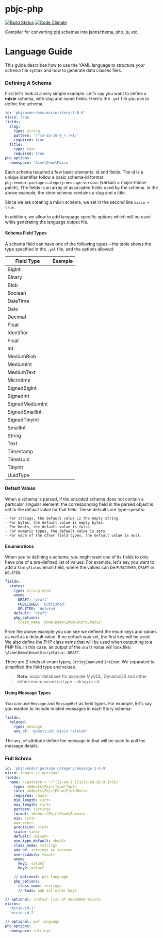 pbjc-php
=============

[![Build Status](https://api.travis-ci.org/gdbots/pbjc-php.svg)](https://travis-ci.org/gdbots/pbjc-php)
[![Code Climate](https://codeclimate.com/github/gdbots/pbjc-php/badges/gpa.svg)](https://codeclimate.com/github/gdbots/pbjc-php)

Compiler for converting pbj schemas into jsonschema, php, js, etc.

# Language Guide
This guide describes how to use the YAML language to structure your schema file syntax and how to generate data classes files.

### Defining A Schema
First let's look at a very simple example. Let's say you want to define a **mixin** schema, with slug and name fields. Here's the `.yml` file you use to define the schema.

```yaml
id: 'pbj:acme:demo:mixin:story:1-0-0'
mixin: true
fields:
  slug:
    type: string
    pattern: '/^[A-Za-z0-9_\-]+$/'
    required: true
  title:
    type: text
    required: true
php_options:
  namespace: 'Acme\Demo\Mixin'
```

Each schema required a few basic elements: id and fields.
The id is a unique identifier follow a basic schema-id format `pbj:vendor:package:category:message:version` (version = major-minor-patch).
The fields is an array of associated fields used by the schema. In the above example, the store schema contains a slug and a title.

Since we are creating a mixin schema, we set in the second line `mixin = true`.

In addition, we allow to add language specific options which will be used while generating the language output file.

#### Schema Field Types
A schema field can have one of the following types – the table shows the type specified in the `.yml` file, and the options allowed:

| Field Type | Example |
| -----------| -------------- |
| BigInt |  |
| Binary |  |
| Blob |  |
| Boolean |  |
| DateTime |  |
| Date |  |
| Decimal |  |
| Float |  |
| Identifier |  |
| Float |  |
| Int |  |
| MediumBlob |  |
| MediumInt |  |
| MediumText |  |
| Microtime |  |
| SignedBigInt |  |
| SignedInt |  |
| SignedMediumInt |  |
| SignedSmallInt |  |
| SignedTinyInt |  |
| SmallInt |  |
| String |  |
| Text |  |
| Timestamp |  |
| TimeUuid |  |
| TinyInt |  |
| UuidType |  |

#### Default Values
When a schema is parsed, if the encoded schema does not contain a particular singular element, the corresponding field in the parsed object is set to the default value for that field. These defaults are type-specific:

    - For strings, the default value is the empty string.
    - For bytes, the default value is empty bytes.
    - For bools, the default value is false.
    - For numeric types, the default value is zero.
    - For each of the other field types, the default value is null.

#### Enumerations
When you're defining a schema, you might want one of its fields to only have one of a pre-defined list of values. For example, let's say you want to add a `StoryStatus` enum field, where the values can be `PUBLISHED`, `DRAFT` or `DELETED`.

```yaml
fields:
  status:
    type: string-enum
    enum:
      DRAFT: 'draft'
      PUBLISHED: 'published'
      DELETED: 'deleted'
    default: 'draft'
    php_options:
      class_name 'Acme\Demo\Enum\StoryStatus'
```

From the above example you can see we defined the enum keys and values as well as a default value. If no default was set, the first key will be used. We also define the PHP class name that will be used when outputting to a PHP file. In this case, an output of the `draft` value will look like: `\Acme\Demo\Enum\StoryStatus::DRAFT`.

There are 2 kinds of enum types, `StringEnum` and `IntEnum`. We separated to simplified the field type and values.

> **Note:** major database for example MySQL, DynamoDB and other define enum based on type - string or int.

#### Using Message Types
You can use `Message` and `MessageRef` as field types. For example, let's say you wanted to include related messages in each Story schema:

```yaml
fields:
  related:
    type: message
    any_of: 'gdbots:pbj:mixin:related'
```

The `any_of` attribute define the message id that will be used to pull the message details.

### Full Schma

```yaml
id: 'pbj:vendor:package:category:message:1-0-0'
mixin: <bool> // optional
fields:
  name: //pattern = '/^([a-zA-Z_]{1}[a-zA-Z0-9_]+)$/'
    type: <Gdbots\Pbjc\Type\Type>
    rule: <Gdbots\Pbjc\Enum\FieldRule>
    required: <bool>
    min_length: <int>
    max_length: <int>
    pattern: <string>
    format: <Gdbots\Pbjc\Enum\Format>
    min: <int>
    max <int>
    precision: <int>
    scale: <int>
    defualt: <mixed>
    use_type_default: <bool>
    class_name: <string>
    any_of: <string> or <array>
    overridable: <bool>
    enum:
      key1: value2
      key2: value2

    // optional: per language
    php_options:
      class_name: <string>
      // todo: add all other keys

// optional: contain list of embedded mixins
mixins:
  'mixin-id-1'
  'mixin-id-2'

// optional: per language
php_options:
  namespace: <string>
```
